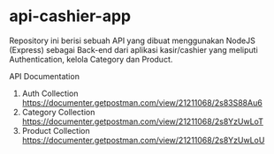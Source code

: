 # api-cashier-app
Repository ini berisi sebuah API yang dibuat menggunakan NodeJS (Express) sebagai Back-end dari aplikasi kasir/cashier yang meliputi Authentication, kelola Category dan Product.

API Documentation
1.  Auth Collection
    https://documenter.getpostman.com/view/21211068/2s83S88Au6
2.  Category Collection
    https://documenter.getpostman.com/view/21211068/2s8YzUwLoT
3.  Product Collection
    https://documenter.getpostman.com/view/21211068/2s8YzUwLoU
